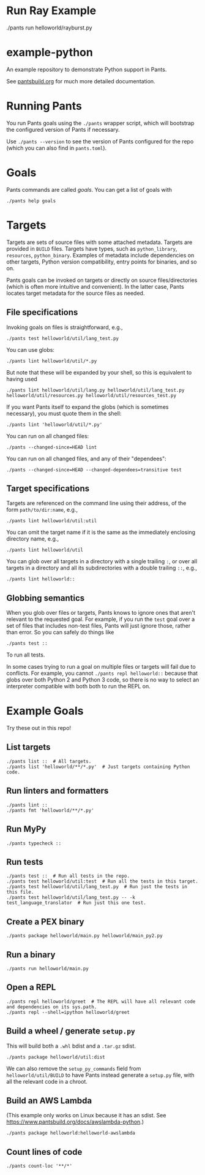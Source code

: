 # Run Ray Example
./pants run helloworld/rayburst.py

# example-python
An example repository to demonstrate Python support in Pants.

See [pantsbuild.org](https://www.pantsbuild.org/docs) for much more detailed documentation.

# Running Pants

You run Pants goals using the `./pants` wrapper script, which will bootstrap the
configured version of Pants if necessary.

Use `./pants --version` to see the version of Pants configured for the repo (which you can also find
in `pants.toml`).

# Goals

Pants commands are called _goals_. You can get a list of goals with

```
./pants help goals
```

# Targets

Targets are sets of source files with some attached metadata. Targets are provided in `BUILD` files.
Targets have types, such as `python_library`, `resources`, `python_binary`. Examples of metadata include
dependencies on other targets, Python version compatibility, entry points for binaries, and so on.

Pants goals can be invoked on targets or directly on source files/directories (which is often more intuitive and convenient).
In the latter case, Pants locates target metadata for the source files as needed.

## File specifications

Invoking goals on files is straightforward, e.g.,

```
./pants test helloworld/util/lang_test.py
```

You can use globs:

```
./pants lint helloworld/util/*.py
```

But note that these will be expanded by your shell, so this is equivalent to having used

```
./pants lint helloworld/util/lang.py helloworld/util/lang_test.py helloworld/util/resources.py helloworld/util/resources_test.py
```

If you want Pants itself to expand the globs (which is sometimes necessary), you must quote them in the shell:

```
./pants lint 'helloworld/util/*.py'
```

You can run on all changed files:

```
./pants --changed-since=HEAD lint
```

You can run on all changed files, and any of their "dependees":

```
./pants --changed-since=HEAD --changed-dependees=transitive test
```

## Target specifications

Targets are referenced on the command line using their address, of the form `path/to/dir:name`, e.g.,

```
./pants lint helloworld/util:util
```

You can omit the target name if it is the same as the immediately enclosing directory name, e.g.,

```
./pants lint helloworld/util
```

You can glob over all targets in a directory with a single trailing `:`, or over all targets in a directory
and all its subdirectories with a double trailing `::`, e.g.,

```
./pants lint helloworld::
```

## Globbing semantics

When you glob over files or targets, Pants knows to ignore ones that aren't relevant to the requested goal.
For example, if you run the `test` goal over a set of files that includes non-test files, Pants will just ignore
those, rather than error. So you can safely do things like

```
./pants test ::
```

To run all tests.

In some cases trying to run a goal on multiple files or targets will fail due to conflicts. For example, you cannot
`./pants repl helloworld::` because that globs over both Python 2 and Python 3 code, so there is
no way to select an interpreter compatible with both both to run the REPL on.


# Example Goals

Try these out in this repo!

## List targets

```
./pants list ::  # All targets.
./pants list 'helloworld/**/*.py'  # Just targets containing Python code.
```

## Run linters and formatters

```
./pants lint ::
./pants fmt 'helloworld/**/*.py'
```

## Run MyPy

```
./pants typecheck ::
```

## Run tests

```
./pants test ::  # Run all tests in the repo.
./pants test helloworld/util:test  # Run all the tests in this target.
./pants test helloworld/util/lang_test.py  # Run just the tests in this file.
./pants test helloworld/util/lang_test.py -- -k test_language_translator  # Run just this one test.
```

## Create a PEX binary

```
./pants package helloworld/main.py helloworld/main_py2.py
```

## Run a binary

```
./pants run helloworld/main.py
```

## Open a REPL

```
./pants repl helloworld/greet  # The REPL will have all relevant code and dependencies on its sys.path.
./pants repl --shell=ipython helloworld/greet
```

## Build a wheel / generate `setup.py`

This will build both a `.whl` bdist and a `.tar.gz` sdist.

```
./pants package helloworld/util:dist
```

We can also remove the `setup_py_commands` field from `helloworld/util/BUILD` to have Pants instead generate a 
`setup.py` file, with all the relevant code in a chroot.

## Build an AWS Lambda

(This example only works on Linux because it has an sdist. See https://www.pantsbuild.org/docs/awslambda-python.)

```
./pants package helloworld:helloworld-awslambda
```

## Count lines of code

```
./pants count-loc '**/*'
```
